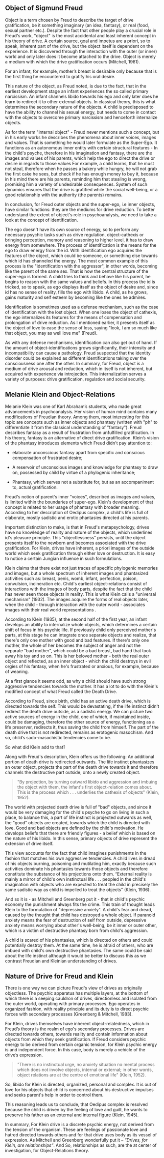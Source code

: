 ## Object of Sigmund Freud

Object is a term chosen by Freud to describe the target of drive gratification, be it something imaginary (an idea, fantasy), or real (food, sexual partner etc.). Despite the fact that other people play a crucial role in Freud's work, "object" is the most accidental and least inherent concept in his theory of drive. A certain source, goal and impetus are a priori, so to speak, inherent part of the drive, but the object itself is dependent on the experience. It is discovered through the interaction with the outer (or inner) world and only later does it become attached to the drive. Object is merely a medium with which the drive gratification occurs (Mitchell, 1981).

For an infant, for example, mother’s breast is desirable only because that is the first thing he encountered to gratify his oral desire.

This nature of the object, as Freud noted, is due to the fact, that in the earliest development stage an infant experiences the so called primary narcissism. An infant channels libido towards his ego and only later does he learn to redirect it to other external objects. In classical theory, this is what determines the secondary nature of the objects. A child is predisposed to have the ability to channel his sexual energy, but needs to come in contact with the objects to overcome primary narcissism and henceforth internalize objects.

As for the term "internal object" - Freud never mentions such a concept, but in his early works he describes the phenomena about inner voices, images and values. That is something he would later formulate as the Super-Ego. It functions as an autonomous inner entity with certain structural features - In the child's psyche, therefore in his imagination and fantasy, there are the images and values of his parents, which help the ego to direct the drive or desire in regards to those values   For example, a child learns, that he must not steal, therefore when he passes a bakery while hungry, he will not grab the first cake he sees, but check if he has enough money to buy it, because in his mind there are his parents, reminding him that stealing is wrong, promising him a variety of undesirable consequences. System of such dynamics ensures that the drive is gratified while the social well-being, or a good relationship with the authority (the parents) remains.

In conclusion, for Freud outer objects and the super-ego, i.e  inner objects, have similar functions: they are the mediums for drive reduction.
To better understand the extent of object's role in psychoanalysis, we need to take a look at the concept of identification.

The ego doesn't have its own source of energy, so to perform any necessary psychic tasks such as drive regulation, object-cathexis or bringing perception, memory and reasoning to higher level, it has to draw energy from somewhere. The process of identification is the means for the ego to draw energy from the id. With identification ego acquires the features of the object, which could be someone, or something else towards which id has channeled the energy. The most common example of this process is the "identification with the aggressor", in other words, becoming like the parent of the same sex. That is how the central structure of the super-ego is formed. A child tries to think and behave like his parent, he begins to reason with the same values and beliefs. In this process the id is tricked, so to speak, as ego displays itself as the object of desire and, since id has no sense of reality, fills the ego with libido. A child, as he grows, gains maturity and self esteem by becoming like the ones he admires.

Identification is sometimes used as a defense mechanism, such as the case of identification with the lost object. When one loses the object of cathexis, the ego internalizes its features for the means of compensation and prolongation of drive reduction. As I mentioned earlier, it presents itself as the object of love to ease the sense of loss, saying "look, I am so much like that object, you may as well love me" (Freud).

As with any defense mechanisms, identification can also get out of hand. If the amount of object-identifications grows significantly, their intensity and incompatibility can cause a pathology. Freud suspected that the identity disorder could be explained as different identifications taking over the consciousness one after the other.
In summary, for Freud, object is a medium of drive arousal and reduction, which in itself is not inherent, but acquired with experience via introjection. This internalization serves a variety of purposes: drive gratification, regulation and social security.

## Melanie Klein and Object-Relations

Melanie Klein was one of Karl Abraham’s students, who made great advancements in psychoanalysis. Her vision of human mind contains many modifications of Freudian theory. Among them, most interesting for this topic are concepts such as inner objects and phantasy (written with "ph" to differentiate it from the classical understanding of "fantasy"). 
Freud describes fantasy as a result of frustration from unfulfilled gratification. In his theory, fantasy is an alternative of direct drive gratification. Klein’s vision of the phantasy introduces elements which Freud didn't pay attention to:

- elaborate unconscious fantasy apart from specific and conscious compensation of frustrated desire;

- A reservoir of unconscious images and knowledge for phantasy to draw on, possessed by child by virtue of a phylogenic inheritance;

- Phantasy, which serves not a substitute for, but as an accompaniment to, actual gratification.

Freud's notion of parent's inner "voices", described as images and values, is limited within the boundaries of super-ego. Klein's development of that concept is related to her usage of phantasy with broader meaning. According to her description of Oedipus complex, a child's life is full of elaborate, mostly sadistic and erotic phantasies directed at his parents.

Important distinction to make, is that in Freud's metapsychology, drives have no knowledge of reality and nature of the objects, which underlines id's pleasure principle. This "objectlessness" persists, until the object presents itself to the newborn and becomes associated with the drive gratification. For Klein, drives have inherent, a priori images of the outside world which seek gratification through either love or destruction. It is easy to notice a certain Jungian influence in such formulations.

Klein claims that there exist not just traces of specific phylogenic memories and images, but a whole spectrum of inherent images and phantasized activities such as: breast, penis, womb, infant, perfection, poison, convulsion, incineration etc. Child's earliest object-relations consist of interactions with the images of body parts, despite the fact that the child has never seen those objects in reality. This is what Klein calls a "universal mechanism" (1932). The images acquire the forms of real objects later, when the child - through interaction with the outer world - associates images with their real world representations .

According to Klein (1935), at the second half of the first year, an infant develops an ability to internalize whole objects, which determines a certain shift of focus in his psychic life. If previously child only perceived mother's parts, at this stage he can integrate once separate objects and realize, that there's only one mother with good and bad features. If there's only one mother, the whole of her becomes the subject of anger and not the separate "bad mother", which could be a bad breast, bad hand that took away his toy and so on. This is her beloved mother - both the real outer object and reflected, as an inner object - which the child destroys in   evil orgies of his fantasy, when he's frustrated or anxious, for example, because of weaning.

At a first glance it seems odd, as why a child should have such strong aggressive tendencies towards the mother. It has a lot to do with the Klein's modified concept of what Freud called the Death Drive.

According to Freud, since birth, child has an active death drive, which is directed towards the self. This would be devastating, if the life instinct didn't redirect the death drive outside, as a sadistic energy. We can picture two active sources of energy in the child, one of which, if maintained inside, could be damaging, therefore the other source of energy, functioning as a life preserver, redirects it, thus saving the child from himself. The part of the death drive that is not redirected, remains as erotogenic masochism. And so, child’s sado-masochistic tendencies come to be.

So what did Klein add to that?

Along with Freud's description, Klein offers us the following: An additional portion of death drive is redirected outwards. The life instinct phantasizes an outer object, projects the part of the death drive towards it and therefore channels the destructive part outside, onto a newly created object. 

> "By projection, by turning outward libido and aggression and imbuing the object with them, the infant's first object-relation comes about. This is the process which . . . underlies the cathexis of objects" (Klein, 1952).

The world with projected death drive is full of "bad" objects, and since it would be very damaging for the child's psyche to go on living in such a place, to balance this, a part of life instinct is projected outwards as well, the "good" objects are created, towards which the child is directed with love. Good and bad objects are defined by the child's motivation. He develops beliefs that there are friendly figures - a belief which is based on the nature of his libido. In this sense, primary objects of drive represent the extension of  drive itself.

This view accounts for the fact that child imagines punishments in the fashion that matches his own aggressive tendencies. A child lives in dread of his objects burning, poisoning and mutilating him, exactly because such activities dominate his phantasies towards those objects and therefore constitute the substance of his projections onto them. 
“External reality is mainly a mirror of child's own instinctual life . . . peopled in the child's imagination with objects who are expected to treat the child in precisely the same sadistic way as child is impelled to treat the objects" (Klein, 1936).

And so it is - as Mitchell and Greenberg put it - that in child's  psychic economy the punishment always fits the crime.
This train of thought leads Klein to the formulation of "depressive anxiety". A child's fear and dread, caused by the thought that child has destroyed a whole object. If paranoid anxiety means the fear of destruction of self from outside, depressive anxiety means worrying about other's well-being, be it inner or outer other, which is a victim of destructive phantasy born from child's aggression. 

A child is scared of his phantasies, which is directed on others and could potentially destroy them. At the same time, he is afraid of others, who are imbued with child's own destructive phantasies.
The same could be said about the life instinct although it would be better to discuss this as we contrast Freudian and Kleinian understanding of drives.

## Nature of Drive for Freud and Klein

There is one way we can picture Freud's view of drives as originally objectless. The psychic apparatus has multiple layers, at the bottom of which there is a seeping cauldron of drives, directionless and isolated from the outer world, operating with primary processes. Ego operates in organized fashion, with reality principle and its duty is to direct psychic forces with secondary processes (Greenberg & Mitchell, 1983).

For Klein, drives themselves have inherent object-relatedness, which in Freud’s theory is the realm of ego's secondary processes. Drives are directed towards others, towards reality and contain information about objects from which they seek gratification.
If Freud considers psychic energy to be derived from certain organic tension, for Klein psychic energy is and independent force. In this case, body is merely a vehicle of the drive’s expression.

>"There is no instinctual urge, no anxiety situation no mental process which does not involve objects, internal or external; in other words, object relations are at the centre of emotional life" (Klein, 1952).

So, libido for Klein is directed, organized, personal and complex. It is out of love for his objects that child is concerned about his destructive impulses and seeks parent's help in order to control them.

This reasoning leads us to conclude, that Oedipus complex is resolved because the child is driven by the feeling of love and guilt, he wants to preserve his father as an external and internal figure (Klein, 1945).

In summary, For Klein drive is a discrete psychic energy, not derived from the tension of the organism. These are feelings of passionate love and hatred directed towards others and for that drive uses body as its vessel of expression. As Mitchell and Greenberg wonderfully put it – *“Drives, for Klein, are relationships”*. And So, relationships as such, are the at center of investigation, for Object-Relations theory.